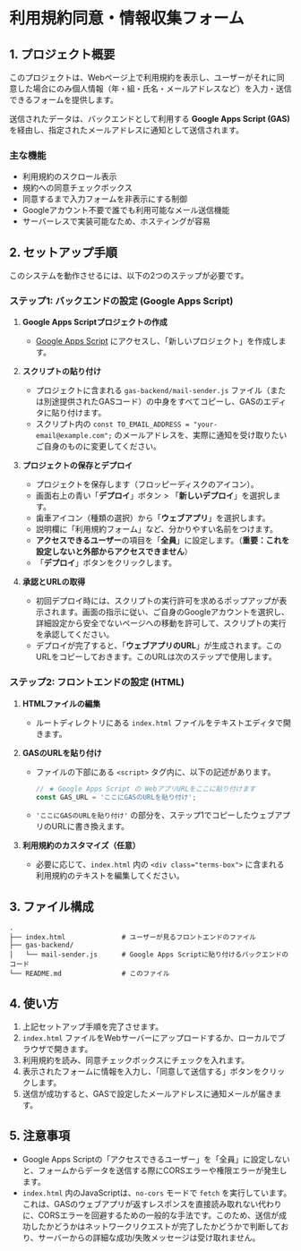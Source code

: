 # 利用規約同意・情報収集フォーム

## 1. プロジェクト概要

このプロジェクトは、Webページ上で利用規約を表示し、ユーザーがそれに同意した場合にのみ個人情報（年・組・氏名・メールアドレスなど）を入力・送信できるフォームを提供します。

送信されたデータは、バックエンドとして利用する **Google Apps Script (GAS)** を経由し、指定されたメールアドレスに通知として送信されます。

### 主な機能

-   利用規約のスクロール表示
-   規約への同意チェックボックス
-   同意するまで入力フォームを非表示にする制御
-   Googleアカウント不要で誰でも利用可能なメール送信機能
-   サーバーレスで実装可能なため、ホスティングが容易

## 2. セットアップ手順

このシステムを動作させるには、以下の2つのステップが必要です。

### ステップ1: バックエンドの設定 (Google Apps Script)

1.  **Google Apps Scriptプロジェクトの作成**
    -   [Google Apps Script](https://script.google.com/home) にアクセスし、「新しいプロジェクト」を作成します。

2.  **スクリプトの貼り付け**
    -   プロジェクトに含まれる `gas-backend/mail-sender.js` ファイル（または別途提供されたGASコード）の中身をすべてコピーし、GASのエディタに貼り付けます。
    -   スクリプト内の `const TO_EMAIL_ADDRESS = "your-email@example.com";` のメールアドレスを、実際に通知を受け取りたいご自身のものに変更してください。

3.  **プロジェクトの保存とデプロイ**
    -   プロジェクトを保存します（フロッピーディスクのアイコン）。
    -   画面右上の青い「**デプロイ**」ボタン > 「**新しいデプロイ**」を選択します。
    -   歯車アイコン（種類の選択）から「**ウェブアプリ**」を選択します。
    -   説明欄に「利用規約フォーム」など、分かりやすい名前をつけます。
    -   **アクセスできるユーザー**の項目を「**全員**」に設定します。（**重要：これを設定しないと外部からアクセスできません**）
    -   「**デプロイ**」ボタンをクリックします。

4.  **承認とURLの取得**
    -   初回デプロイ時には、スクリプトの実行許可を求めるポップアップが表示されます。画面の指示に従い、ご自身のGoogleアカウントを選択し、詳細設定から安全でないページへの移動を許可して、スクリプトの実行を承認してください。
    -   デプロイが完了すると、「**ウェブアプリのURL**」が生成されます。このURLをコピーしておきます。このURLは次のステップで使用します。

### ステップ2: フロントエンドの設定 (HTML)

1.  **HTMLファイルの編集**
    -   ルートディレクトリにある `index.html` ファイルをテキストエディタで開きます。

2.  **GASのURLを貼り付け**
    -   ファイルの下部にある `<script>` タグ内に、以下の記述があります。
        ```javascript
        // ★ Google Apps Script の WebアプリURLをここに貼り付けます
        const GAS_URL = 'ここにGASのURLを貼り付け';
        ```
    -   `'ここにGASのURLを貼り付け'` の部分を、ステップ1でコピーしたウェブアプリのURLに書き換えます。

3.  **利用規約のカスタマイズ（任意）**
    -   必要に応じて、`index.html` 内の `<div class="terms-box">` に含まれる利用規約のテキストを編集してください。

## 3. ファイル構成

```
.
├── index.html              # ユーザーが見るフロントエンドのファイル
├── gas-backend/
│   └── mail-sender.js      # Google Apps Scriptに貼り付けるバックエンドのコード
└── README.md               # このファイル
```

## 4. 使い方

1.  上記セットアップ手順を完了させます。
2.  `index.html` ファイルをWebサーバーにアップロードするか、ローカルでブラウザで開きます。
3.  利用規約を読み、同意チェックボックスにチェックを入れます。
4.  表示されたフォームに情報を入力し、「同意して送信する」ボタンをクリックします。
5.  送信が成功すると、GASで設定したメールアドレスに通知メールが届きます。

## 5. 注意事項

-   Google Apps Scriptの「アクセスできるユーザー」を「全員」に設定しないと、フォームからデータを送信する際にCORSエラーや権限エラーが発生します。
-   `index.html` 内のJavaScriptは、`no-cors` モードで `fetch` を実行しています。これは、GASのウェブアプリが返すレスポンスを直接読み取れない代わりに、CORSエラーを回避するための一般的な手法です。このため、送信が成功したかどうかはネットワークリクエストが完了したかどうかで判断しており、サーバーからの詳細な成功/失敗メッセージは受け取れません。
